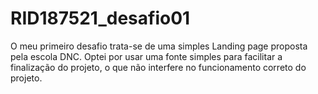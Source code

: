 # RID187521_desafio01
O meu primeiro desafio trata-se de uma simples Landing page proposta pela escola DNC.
Optei por usar uma fonte simples para facilitar a finalização do projeto, o que não interfere no funcionamento correto do projeto.
